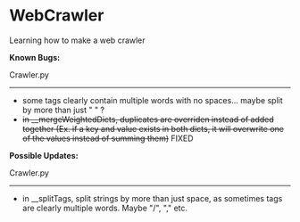 # WebCrawler
Learning how to make a web crawler

**Known Bugs:**

Crawler.py
__________
- some tags clearly contain multiple words with no spaces... maybe split by more than just " " ?
- ~~in __mergeWeightedDicts, duplicates are overriden instead of added together (Ex. if a key and value exists in both dicts, it will overwrite one of the values instead of summing them)~~ FIXED

**Possible Updates:**

Crawler.py
__________

- in __splitTags, split strings by more than just space, as sometimes tags are clearly multiple words. Maybe "/", "," etc.

